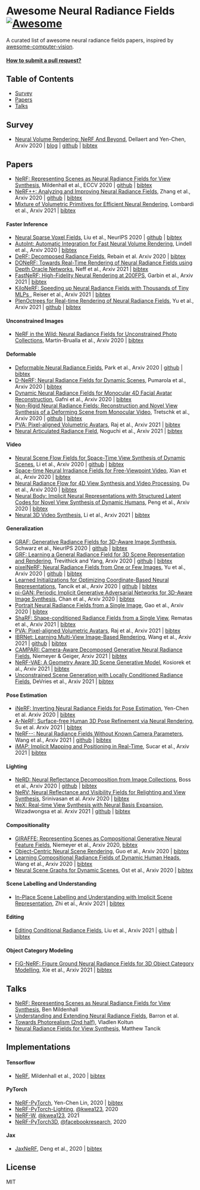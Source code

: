 # Awesome Neural Radiance Fields [![Awesome](https://cdn.rawgit.com/sindresorhus/awesome/d7305f38d29fed78fa85652e3a63e154dd8e8829/media/badge.svg)](https://github.com/sindresorhus/awesome)
A curated list of awesome neural radiance fields papers, inspired by [awesome-computer-vision](https://github.com/jbhuang0604/awesome-computer-vision).


#### [How to submit a pull request?](https://github.com/yenchenlin/awesome-NeRF/blob/main/how-to-PR.md)

## Table of Contents

- [Survey](#survey) 
- [Papers](#papers)
- [Talks](#talks)

## Survey
- [Neural Volume Rendering: NeRF And Beyond](https://arxiv.org/abs/2101.05204), Dellaert and Yen-Chen, Arxiv 2020 | [blog](https://dellaert.github.io/NeRF/) | [github](https://raw.githubusercontent.com/yenchenlin/awesome-NeRF/main/NeRF-and-Beyond.bib) | [bibtex](https://github.com/yenchenlin/awesome-NeRF/blob/main/citations/nerf-survey.txt)

## Papers

- [NeRF: Representing Scenes as Neural Radiance Fields for View Synthesis](https://www.matthewtancik.com/nerf), Mildenhall et al., ECCV 2020 | [github](https://github.com/bmild/nerf)  | [bibtex](./NeRF-and-Beyond.bib#L168-L173) <!---Mildenhall20eccv_nerf-->
- [NeRF++: Analyzing and Improving Neural Radiance Fields](https://arxiv.org/abs/2010.07492), Zhang et al., Arxiv 2020 | [github](https://github.com/Kai-46/nerfplusplus) | [bibtex](./NeRF-and-Beyond.bib#L345-L351) <!---Zhang20arxiv_nerf++-->
- [Mixture of Volumetric Primitives for Efficient Neural Rendering](https://arxiv.org/abs/2103.01954), Lombardi et al., Arxiv 2021 | [bibtex](./citations/mixture.txt)

#### Faster Inference
- [Neural Sparse Voxel Fields](https://lingjie0206.github.io/papers/NSVF/), Liu et al., NeurIPS 2020 | [github](https://github.com/facebookresearch/NSVF) | [bibtex](./NeRF-and-Beyond.bib#L135-L141) <!---Liu20neurips_sparse_nerf-->
- [AutoInt: Automatic Integration for Fast Neural Volume Rendering](http://www.computationalimaging.org/publications/automatic-integration/), Lindell et al., Arxiv 2020 | [bibtex](./NeRF-and-Beyond.bib#L127-L133) <!---Lindell20arxiv_AutoInt-->
- [DeRF: Decomposed Radiance Fields](https://arxiv.org/abs/2011.12490), Rebain et al. Arxiv 2020 | [bibtex](./NeRF-and-Beyond.bib#L222-L228) <!---Rebain20arxiv_derf-->
- [DONeRF: Towards Real-Time Rendering of Neural Radiance Fields using Depth Oracle Networks](https://depthoraclenerf.github.io/), Neff et al., Arxiv 2021 | [bibtex](./citations/donerf.txt) <!---neff2021donerf-->
- [FastNeRF: High-Fidelity Neural Rendering at 200FPS](https://arxiv.org/abs/2103.10380), Garbin et al., Arxiv 2021 | [bibtex](./citations/fastnerf.txt) <!---Garbin21arxiv_FastNeRF-->
- [KiloNeRF: Speeding up Neural Radiance Fields with Thousands of Tiny MLPs ](https://arxiv.org/abs/2103.13744), Reiser et al., Arxiv 2021 | [bibtex](./citations/kilonerf.txt) <!---reiser2021kilonerf-->
- [PlenOctrees for Real-time Rendering of Neural Radiance Fields](https://alexyu.net/plenoctrees/), Yu et al., Arxiv 2021 | [github](https://github.com/sxyu/volrend) | [bibtex](./citations/plenoctrees.txt) <!---yu2021plenoctrees-->

#### Unconstrained Images
- [NeRF in the Wild: Neural Radiance Fields for Unconstrained Photo Collections](https://nerf-w.github.io/), Martin-Brualla et al., Arxiv 2020 | [bibtex](./NeRF-and-Beyond.bib#L152-L158) <!---MartinBrualla20arxiv_nerfw-->

#### Deformable
- [Deformable Neural Radiance Fields](https://nerfies.github.io/), Park et al., Arxiv 2020 | [github](https://github.com/google/nerfies) | [bibtex](./NeRF-and-Beyond.bib#L206-L212) <!---Park20arxiv_nerfies-->
- [D-NeRF: Neural Radiance Fields for Dynamic Scenes](https://www.albertpumarola.com/research/D-NeRF/index.html), Pumarola et al., Arxiv 2020 | [bibtex](./NeRF-and-Beyond.bib#L214-L220) <!---Pumarola20arxiv_D_NeRF-->
- [Dynamic Neural Radiance Fields for Monocular 4D Facial Avatar Reconstruction](https://gafniguy.github.io/4D-Facial-Avatars/), Gafni et al., Arxiv 2020 | [bibtex](./NeRF-and-Beyond.bib#L87-L93) <!---Gafni20arxiv_DNRF-->
- [Non-Rigid Neural Radiance Fields: Reconstruction and Novel View Synthesis of a Deforming Scene from Monocular Video](https://gvv.mpi-inf.mpg.de/projects/nonrigid_nerf/), Tretschk et al., Arxiv 2020 | [github](https://github.com/facebookresearch/nonrigid_nerf) | [bibtex](./NeRF-and-Beyond.bib#L283-L289) <!---Tretschk20arxiv_NR-NeRF-->
- [PVA: Pixel-aligned Volumetric Avatars](https://volumetric-avatars.github.io/), Raj et al., Arxiv 2021 | [bibtex](./citations/pva.txt)
- [Neural Articulated Radiance Field](https://github.com/nogu-atsu/NARF), Noguchi et al., Arxiv 2021 | [bibtex](./citations/narf.txt)


#### Video
- [Neural Scene Flow Fields for Space-Time View Synthesis of Dynamic Scenes](http://www.cs.cornell.edu/~zl548/NSFF/), Li et al., Arxiv 2020 | [github](https://github.com/zhengqili/Neural-Scene-Flow-Fields) | [bibtex](./NeRF-and-Beyond.bib#L119-L125) <!---Li20arxiv_nsff-->
- [Space-time Neural Irradiance Fields for Free-Viewpoint Video](https://video-nerf.github.io/), Xian et al., Arxiv 2020 | [bibtex](./NeRF-and-Beyond.bib#L299-L305) <!---Xian20arxiv_stnif-->
- [Neural Radiance Flow for 4D View Synthesis and Video Processing](https://yilundu.github.io/nerflow/), Du et al., Arxiv 2020 | [bibtex](./NeRF-and-Beyond.bib#L79-L85) <!---Du20arxiv_nerflow-->
- [Neural Body: Implicit Neural Representations with Structured Latent Codes for Novel View Synthesis of Dynamic Humans](https://zju3dv.github.io/neuralbody/), Peng et al., Arxiv 2020 | [bibtex](citations/neuralbody.txt) <!---Peng20arxiv_neuralbody-->
- [Neural 3D Video Synthesis](https://neural-3d-video.github.io/), Li et al., Arxiv 2021 | [bibtex](./citations/3d-video.txt)

#### Generalization
- [GRAF: Generative Radiance Fields for 3D-Aware Image Synthesis](https://arxiv.org/abs/2007.02442), Schwarz et al., NeurIPS 2020 | [github](https://github.com/autonomousvision/graf)  | [bibtex](./NeRF-and-Beyond.bib#L237-L243) <!---Schwarz20neurips_graf-->
- [GRF: Learning a General Radiance Field for 3D Scene Representation and Rendering](https://arxiv.org/abs/2010.04595), Trevithick and Yang, Arxiv 2020 | [github](https://github.com/alextrevithick/GRF) | [bibtex](./NeRF-and-Beyond.bib#L291-L297) <!---Trevithick20arxiv_GRF-->
- [pixelNeRF: Neural Radiance Fields from One or Few Images](https://arxiv.org/abs/2012.02190), Yu et al., Arxiv 2020 | [github](https://github.com/sxyu/pixel-nerf) | [bibtex](./NeRF-and-Beyond.bib#L329-L335) <!---Yu20arxiv_pixelNeRF-->
- [Learned Initializations for Optimizing Coordinate-Based Neural Representations](https://arxiv.org/abs/2012.02189), Tancik et al., Arxiv 2020 | [github](https://github.com/tancik/learnit) | [bibtex](./NeRF-and-Beyond.bib#L268-L274) <!---Tancik20arxiv_meta-->
- [pi-GAN: Periodic Implicit Generative Adversarial Networks for 3D-Aware Image Synthesis](https://marcoamonteiro.github.io/pi-GAN-website/), Chan et al., Arxiv 2020 | [bibtex](./NeRF-and-Beyond.bib#L24-L30) <!---Chan20arxiv_piGAN-->
- [Portrait Neural Radiance Fields from a Single Image](https://portrait-nerf.github.io/), Gao et al., Arxiv 2020 | [bibtex](./NeRF-and-Beyond.bib#L95-L101) <!---Gao20arxiv_pNeRF-->
- [ShaRF: Shape-conditioned Radiance Fields from a Single View](https://arxiv.org/pdf/2102.08860.pdf), Rematas et al., Arxiv 2021 | [bibtex](./citations/sharf.txt)
- [PVA: Pixel-aligned Volumetric Avatars](https://volumetric-avatars.github.io/), Raj et al., Arxiv 2021 | [bibtex](./citations/pva.txt)
- [IBRNet: Learning Multi-View Image-Based Rendering](https://ibrnet.github.io/static/paper.pdf), Wang et al., Arxiv 2021 | [github](https://github.com/googleinterns/IBRNet) | [bibtex](./citations/ibr.txt)
- [CAMPARI: Camera-Aware Decomposed Generative Neural Radiance Fields](https://arxiv.org/pdf/2103.17269.pdf), Niemeyer & Geiger, Arxiv 2021 | [bibtex](./citations/CAMPARI.txt)
- [NeRF-VAE: A Geometry Aware 3D Scene Generative Model](https://arxiv.org/pdf/2104.00587.pdf), Kosiorek et al., Arxiv 2021 | [bibtex](./citations/nerf-vae.txt)
- [Unconstrained Scene Generation with Locally Conditioned Radiance Fields](https://apple.github.io/ml-gsn/), DeVries et al., Arxiv 2021 | [bibtex](./citations/gsn.txt)

#### Pose Estimation
- [iNeRF: Inverting Neural Radiance Fields for Pose Estimation](http://yenchenlin.me/inerf/), Yen-Chen et al. Arxiv 2020 | [bibtex](./NeRF-and-Beyond.bib#L321-L327) <!---YenChen20arxiv_iNeRF-->
- [A-NeRF: Surface-free Human 3D Pose Refinement via Neural Rendering](https://lemonatsu.github.io/ANeRF-Surface-free-Pose-Refinement/), Su et al. Arxiv 2021 | [bibtex](./citations/a-nerf.txt) <!---Su21arxiv_A_NeRF-->
- [NeRF--: Neural Radiance Fields Without Known Camera Parameters](http://nerfmm.active.vision/), Wang et al., Arxiv 2021 | [github](https://github.com/ActiveVisionLab/nerfmm) | [bibtex](./citations/nerf--.txt) <!---Wang21arxiv_nerfmm-->
- [iMAP: Implicit Mapping and Positioning in Real-Time](https://edgarsucar.github.io/iMAP/), Sucar et al., Arxiv 2021 | [bibtex](./citations/imap.txt)

#### Lighting
- [NeRD: Neural Reflectance Decomposition from Image Collections](https://markboss.me/publication/2021-nerd/), Boss et al., Arxiv 2020 | [github](https://github.com/cgtuebingen/NeRD-Neural-Reflectance-Decomposition) | [bibtex](./NeRF-and-Beyond.bib#L9-L15) <!---Boss20arxiv_NeRD-->
- [NeRV: Neural Reflectance and Visibility Fields for Relighting and View Synthesis](https://people.eecs.berkeley.edu/~pratul/nerv/), Srinivasan et al. Arxiv 2020 | [bibtex](./NeRF-and-Beyond.bib#L260-L266) <!---Srinivasan20arxiv_NeRV-->
- [NeX: Real-time View Synthesis with Neural Basis Expansion](https://nex-mpi.github.io/), Wizadwongsa et al. Arxiv 2021 | [github](https://github.com/nex-mpi/nex-code) | [bibtex](./citations/nex.txt)

#### Compositionality
- [GIRAFFE: Representing Scenes as Compositional Generative Neural Feature Fields](https://arxiv.org/abs/2011.12100), Niemeyer et al., Arxiv 2020, [bibtex](./NeRF-and-Beyond.bib#L175-L181) <!---Niemeyer20arxiv_GIRAFFE-->
- [Object-Centric Neural Scene Rendering](https://shellguo.com/osf/), Guo et al., Arxiv 2020 | [bibtex](./NeRF-and-Beyond.bib#L111-L117) <!---Guo20arxiv_OSF-->
- [Learning Compositional Radiance Fields of Dynamic Human Heads](https://ziyanw1.github.io/hybrid_nerf/), Wang et al., Arxiv 2020 | [bibtex](./citations/hybrid-nerf.txt) <!---Wang20arxiv_hybrid_NeRF-->
- [Neural Scene Graphs for Dynamic Scenes](https://light.princeton.edu/neural-scene-graphs/), Ost et al., Arxiv 2020 | [bibtex](./NeRF-and-Beyond.bib#L353-L358) <!---Ost20arxiv_NeuralSceneGraphs-->

#### Scene Labelling and Understanding
- [In-Place Scene Labelling and Understanding with Implicit Scene Representation](https://shuaifengzhi.com/Semantic-NeRF/), Zhi et al., Arxiv 2021 | [bibtex](./citations/semantic-nerf.txt)

#### Editing 
- [Editing Conditional Radiance Fields](http://editnerf.csail.mit.edu/), Liu et al., Arxiv 2021 | [github](https://github.com/stevliu/editnerf) | [bibtex](./citations/editnerf.txt)

#### Object Category Modeling
- [FiG-NeRF: Figure Ground Neural Radiance Fields for 3D Object Category Modelling](https://fig-nerf.github.io/), Xie et al., Arxiv 2021 | [bibtex](./citations/fig-nerf.txt)

## Talks
- [NeRF: Representing Scenes as Neural Radiance Fields for View Synthesis](https://www.youtube.com/watch?v=LCTYRqW-ne8&t=10190s), Ben Mildenhall
- [Understanding and Extending Neural Radiance Fields](https://www.youtube.com/watch?v=nRyOzHpcr4Q&feature=emb_logo&ab_channel=cvprtum), Barron et al.
- [Towards Photorealism (2nd half)](https://youtu.be/Rd0nBO6--bM?t=1992), Vladlen Koltun
- [Neural Radiance Fields for View Synthesis](https://www.youtube.com/watch?v=dPWLybp4LL0), Matthew Tancik

## Implementations
#### Tensorflow
- [NeRF](https://github.com/bmild/nerf), Mildenhall et al., 2020 | [bibtex](./NeRF-and-Beyond.bib#L168-L173)

#### PyTorch
- [NeRF-PyTorch](https://github.com/yenchenlin/nerf-pytorch), Yen-Chen Lin, 2020 | [bibtex](./citations/pytorch-nerf.txt)
- [NeRF-PyTorch-Lighting](https://github.com/kwea123/nerf_pl), [@kwea123](https://github.com/kwea123), 2020
- [NeRF-W](https://github.com/kwea123/nerf_pl/tree/nerfw), [@kwea123](https://github.com/kwea123), 2021
- [NeRF-PyTorch3D](https://github.com/facebookresearch/pytorch3d/tree/master/projects/nerf), [@facebookresearch](https://github.com/facebookresearch), 2020

#### Jax
- [JaxNeRF](https://github.com/google-research/google-research/tree/master/jaxnerf), Deng et al., 2020 | [bibtex](https://github.com/yenchenlin/awesome-NeRF/blob/main/NeRF-and-Beyond.bib#L55-L60)

## License 
MIT
